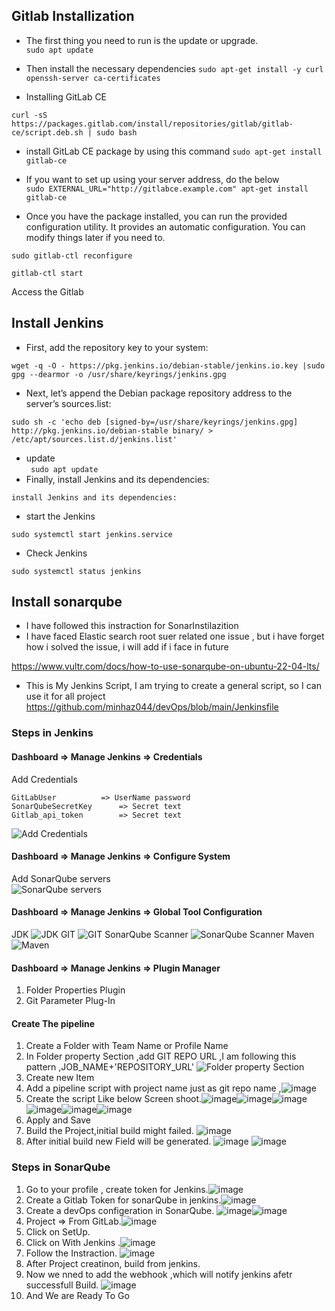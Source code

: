 ## Gitlab Installization  
  
  * The first thing you need to run is the update or upgrade.  
 ```sudo apt update```
 
 * Then install the necessary dependencies
 ``` sudo apt-get install -y curl openssh-server ca-certificates ```

* Installing GitLab CE
 
``` curl -sS https://packages.gitlab.com/install/repositories/gitlab/gitlab-ce/script.deb.sh | sudo bash ``` 
 * install GitLab CE package by using this command
 ``` sudo apt-get install gitlab-ce ``` 
 
 * If you want to set up using your server address, do the below    
  ``` sudo EXTERNAL_URL="http://gitlabce.example.com" apt-get install gitlab-ce ```

  * Once you have the package installed, you can run the provided configuration
utility. It provides an automatic configuration. You can modify things later if you
need to.

``` sudo gitlab-ctl reconfigure ```

``` gitlab-ctl start ```

 
 Access the Gitlab 
 
## Install Jenkins

* First, add the repository key to your system:

``` wget -q -O - https://pkg.jenkins.io/debian-stable/jenkins.io.key |sudo gpg --dearmor -o /usr/share/keyrings/jenkins.gpg ```

* Next, let’s append the Debian package repository address to the server’s sources.list: 

 ``` sudo sh -c 'echo deb [signed-by=/usr/share/keyrings/jenkins.gpg] http://pkg.jenkins.io/debian-stable binary/ > /etc/apt/sources.list.d/jenkins.list' ```
 * update   
 ``` sudo apt update```
* Finally, install Jenkins and its dependencies:
  
 ``` install Jenkins and its dependencies: ```
 
* start the Jenkins   

``` sudo systemctl start jenkins.service ```
* Check Jenkins   

``` sudo systemctl status jenkins ```

## Install sonarqube

* I have followed this instraction for SonarInstilazition   
* I have faced Elastic search root suer related one issue , but i have forget how i solved the issue, i will add if i face in future

https://www.vultr.com/docs/how-to-use-sonarqube-on-ubuntu-22-04-lts/

* This is My Jenkins Script, I am trying to create a general script, so I can use it for all project  
https://github.com/minhaz044/devOps/blob/main/Jenkinsfile


### Steps in Jenkins

#### Dashboard => Manage Jenkins => Credentials

Add Credentials 

	GitLabUser 			=> UserName password
	SonarQubeSecretKey		=> Secret text
	Gitlab_api_token		=> Secret text
![Add Credentials](https://github.com/minhaz044/devOps/blob/main/key%20List.png)
#### Dashboard => Manage Jenkins => Configure System

Add  SonarQube servers   
![SonarQube servers](https://github.com/minhaz044/devOps/blob/main/sonarQubeServer.png)

#### Dashboard => Manage Jenkins => Global Tool Configuration  
JDK
![JDK](https://github.com/minhaz044/devOps/blob/main/JDK.png)
GIT
![GIT](https://github.com/minhaz044/devOps/blob/main/GIT.png)
 SonarQube Scanner 
![SonarQube Scanner](https://github.com/minhaz044/devOps/blob/main/sonarQubeScanner.png)
Maven
![Maven](https://github.com/minhaz044/devOps/blob/main/maven.png)

#### Dashboard => Manage Jenkins => Plugin Manager  
1. Folder Properties Plugin  
2. Git Parameter Plug-In

#### Create The pipeline 
1. Create a Folder with Team Name or Profile Name
2. In Folder property Section ,add GIT REPO URL ,I am following this pattern ,JOB_NAME+'REPOSITORY_URL'
![Folder property Section](https://github.com/minhaz044/devOps/blob/main/folderProperty.png)
3. Create new Item 
4. Add a pipeline script with project name just as git repo name ,![image](https://github.com/minhaz044/devOps/assets/30874666/5d48e71a-4faf-4abe-809f-20dbc4c5c36d)
5. Create the script Like below Screen shoot.![image](https://github.com/minhaz044/devOps/assets/30874666/d4cdc7b1-04b2-4b89-8200-2422dcf3099b)![image](https://github.com/minhaz044/devOps/assets/30874666/105cc670-098b-4f2c-a98e-dd36c194f256)![image](https://github.com/minhaz044/devOps/assets/30874666/e771cb07-a00a-4afd-bfb7-f6236b47d46a)![image](https://github.com/minhaz044/devOps/assets/30874666/ee38d395-c2df-4737-b352-3c61bbea7401)![image](https://github.com/minhaz044/devOps/assets/30874666/25810e4f-2ef5-4bf3-9da4-1dbba9dbecee)![image](https://github.com/minhaz044/devOps/assets/30874666/7d828649-236e-4beb-9e9c-b2ac721726bb)
6. Apply and Save
7. Build the Project,initial build might failed. ![image](https://github.com/minhaz044/devOps/assets/30874666/7309c350-b3ba-40a8-961c-197ad217af79)
8. After initial build new Field will be generated. ![image](https://github.com/minhaz044/devOps/assets/30874666/31fcb4e8-2eb9-46f9-b8b1-a9401481abdb) ![image](https://github.com/minhaz044/devOps/assets/30874666/e135c6ee-809d-4fc0-9ae8-ff42695293b0)
 

### Steps in SonarQube
1. Go to your profile , create token for Jenkins.![image](https://github.com/minhaz044/devOps/assets/30874666/1a192379-4c99-49a1-aa36-e0a947b32b49)
2. Create a Gitlab Token for sonarQube in jenkins.![image](https://github.com/minhaz044/devOps/assets/30874666/a384afa7-27ee-4064-a937-b38675b4066d)
3. Create a devOps configeration in SonarQube. ![image](https://github.com/minhaz044/devOps/assets/30874666/0dac71db-6c11-4e72-acbb-a08cdcc66311)![image](https://github.com/minhaz044/devOps/assets/30874666/707de8fd-d0d8-4cc1-ac46-a9b145d09475)
4. Project => From GitLab.![image](https://github.com/minhaz044/devOps/assets/30874666/fd041386-79ce-4b17-8243-4a6f5073232e)
5. Click on SetUp.
6. Click on With Jenkins .![image](https://github.com/minhaz044/devOps/assets/30874666/dd8d833a-ee78-48bb-860e-018260577860)
7. Follow the Instraction. ![image](https://github.com/minhaz044/devOps/assets/30874666/c1c75b2a-9628-42a9-b2bd-c367b3fa3373)
8. After Project creatinon, build from jenkins. 
9. Now we nned to add the webhook ,which will notify jenkins afetr successfull Build. ![image](https://github.com/minhaz044/devOps/assets/30874666/9b7f2749-33f0-48ee-ac7f-8a0ae30250c1)
10. And We are Ready To Go








